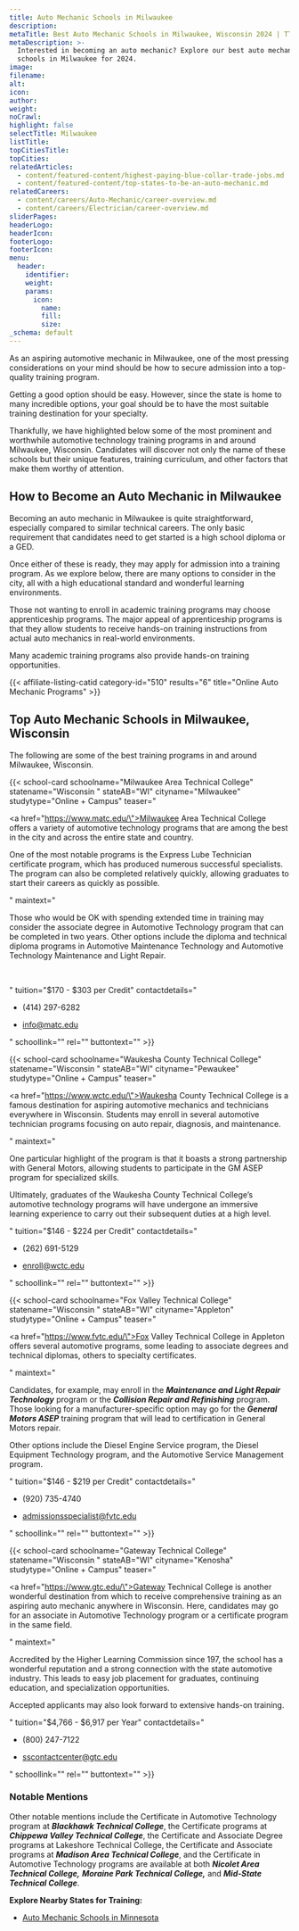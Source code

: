 ```yaml
---
title: Auto Mechanic Schools in Milwaukee
description:
metaTitle: Best Auto Mechanic Schools in Milwaukee, Wisconsin 2024 | TTS
metaDescription: >-
  Interested in becoming an auto mechanic? Explore our best auto mechanic
  schools in Milwaukee for 2024.
image:
filename:
alt:
icon:
author:
weight:
noCrawl:
highlight: false
selectTitle: Milwaukee
listTitle:
topCitiesTitle:
topCities:
relatedArticles:
  - content/featured-content/highest-paying-blue-collar-trade-jobs.md
  - content/featured-content/top-states-to-be-an-auto-mechanic.md
relatedCareers:
  - content/careers/Auto-Mechanic/career-overview.md
  - content/careers/Electrician/career-overview.md
sliderPages:
headerLogo:
headerIcon:
footerLogo:
footerIcon:
menu:
  header:
    identifier:
    weight:
    params:
      icon:
        name:
        fill:
        size:
_schema: default
---
```

As an aspiring automotive mechanic in Milwaukee, one of the most pressing considerations on your mind should be how to secure admission into a top-quality training program.

Getting a good option should be easy. However, since the state is home to many incredible options, your goal should be to have the most suitable training destination for your specialty.

Thankfully, we have highlighted below some of the most prominent and worthwhile automotive technology training programs in and around Milwaukee, Wisconsin. Candidates will discover not only the name of these schools but their unique features, training curriculum, and other factors that make them worthy of attention.

## **How to Become an Auto Mechanic in Milwaukee**

Becoming an auto mechanic in Milwaukee is quite straightforward, especially compared to similar technical careers. The only basic requirement that candidates need to get started is a high school diploma or a GED.

Once either of these is ready, they may apply for admission into a training program. As we explore below, there are many options to consider in the city, all with a high educational standard and wonderful learning environments.

Those not wanting to enroll in academic training programs may choose apprenticeship programs. The major appeal of apprenticeship programs is that they allow students to receive hands-on training instructions from actual auto mechanics in real-world environments.

Many academic training programs also provide hands-on training opportunities.

{{< affiliate-listing-catid category-id="510" results="6" title="Online Auto Mechanic Programs" >}}

## **Top Auto Mechanic Schools in Milwaukee, Wisconsin**

The following are some of the best training programs in and around Milwaukee, Wisconsin.

{{< school-card schoolname="Milwaukee Area Technical College" statename="Wisconsin " stateAB="WI" cityname="Milwaukee" studytype="Online + Campus" teaser="<p><a href=\"https://www.matc.edu/\">Milwaukee Area Technical College</a> offers a variety of automotive technology programs that are among the best in the city and across the entire state and country.</p><p>One of the most notable programs is the Express Lube Technician certificate program, which has produced numerous successful specialists. The program can also be completed relatively quickly, allowing graduates to start their careers as quickly as possible.</p>" maintext="<p>Those who would be OK with spending extended time in training may consider the associate degree in Automotive Technology program that can be completed in two years. Other options include the diploma and technical diploma programs in Automotive Maintenance Technology and Automotive Technology Maintenance and Light Repair.</p><p><br /></p>" tuition="$170 - $303 per Credit" contactdetails="<ul><li><p>(414) 297-6282</p></li><li><p>info@matc.edu</p></li></ul>" schoollink="" rel="" buttontext="" >}}

{{< school-card schoolname="Waukesha County Technical College" statename="Wisconsin " stateAB="WI" cityname="Pewaukee" studytype="Online + Campus" teaser="<p><a href=\"https://www.wctc.edu/\">Waukesha County Technical College</a> is a famous destination for aspiring automotive mechanics and technicians everywhere in Wisconsin. Students may enroll in several automotive technician programs focusing on auto repair, diagnosis, and maintenance.</p>" maintext="<p>One particular highlight of the program is that it boasts a strong partnership with General Motors, allowing students to participate in the GM ASEP program for specialized skills.</p><p>Ultimately, graduates of the Waukesha County Technical College’s automotive technology programs will have undergone an immersive learning experience to carry out their subsequent duties at a high level.</p>" tuition="$146 - $224 per Credit" contactdetails="<ul><li><p>(262) 691-5129</p></li><li><p>enroll@wctc.edu</p></li></ul>" schoollink="" rel="" buttontext="" >}}

{{< school-card schoolname="Fox Valley Technical College" statename="Wisconsin " stateAB="WI" cityname="Appleton" studytype="Online + Campus" teaser="<p><a href=\"https://www.fvtc.edu/\">Fox Valley Technical College</a> in Appleton offers several automotive programs, some leading to associate degrees and technical diplomas, others to specialty certificates.</p>" maintext="<p>Candidates, for example, may enroll in the <em><strong>Maintenance and Light Repair Technology</strong></em> program or the <em><strong>Collision Repair and Refinishing</strong></em> program. Those looking for a manufacturer-specific option may go for the <em><strong>General Motors ASEP</strong></em> training program that will lead to certification in General Motors repair.</p><p>Other options include the Diesel Engine Service program, the Diesel Equipment Technology program, and the Automotive Service Management program.</p>" tuition="$146 - $219 per Credit" contactdetails="<ul><li><p>(920) 735-4740</p></li><li><p>admissionsspecialist@fvtc.edu</p></li></ul>" schoollink="" rel="" buttontext="" >}}

{{< school-card schoolname="Gateway Technical College" statename="Wisconsin " stateAB="WI" cityname="Kenosha" studytype="Online + Campus" teaser="<p><a href=\"https://www.gtc.edu/\">Gateway Technical College</a> is another wonderful destination from which to receive comprehensive training as an aspiring auto mechanic anywhere in Wisconsin. Here, candidates may go for an associate in Automotive Technology program or a certificate program in the same field.</p>" maintext="<p>Accredited by the Higher Learning Commission since 197, the school has a wonderful reputation and a strong connection with the state automotive industry. This leads to easy job placement for graduates, continuing education, and specialization opportunities.</p><p>Accepted applicants may also look forward to extensive hands-on training.</p>" tuition="$4,766 - $6,917 per Year" contactdetails="<ul><li><p>(800) 247-7122</p></li><li><p>sscontactcenter@gtc.edu</p></li></ul>" schoollink="" rel="" buttontext="" >}}

### **Notable Mentions**

Other notable mentions include the Certificate in Automotive Technology program at ***Blackhawk Technical College***, the Certificate programs at ***Chippewa Valley Technical College***, the Certificate and Associate Degree programs at Lakeshore Technical College, the Certificate and Associate programs at ***Madison Area Technical College***, and the Certificate in Automotive Technology programs are available at both ***Nicolet Area Technical College,*** ***Moraine Park Technical College,*** and ***Mid-State Technical College***.

**Explore Nearby States for Training:**

* [Auto Mechanic Schools in Minnesota](https://toptradeschools.com/near-you/auto-mechanic/minnesota/)
